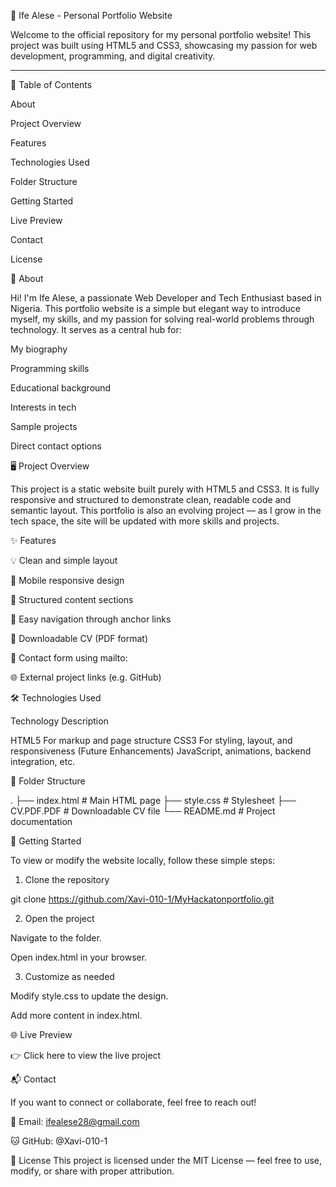 🎨 Ife Alese - Personal Portfolio Website

Welcome to the official repository for my personal portfolio website! This project was built using HTML5 and CSS3, showcasing my passion for web development, programming, and digital creativity.


---

📌 Table of Contents

About

Project Overview

Features

Technologies Used

Folder Structure

Getting Started

Live Preview

Contact

License


📖 About

Hi! I'm Ife Alese, a passionate Web Developer and Tech Enthusiast based in Nigeria. This portfolio website is a simple but elegant way to introduce myself, my skills, and my passion for solving real-world problems through technology. It serves as a central hub for:

My biography

Programming skills

Educational background

Interests in tech

Sample projects

Direct contact options


🖥 Project Overview

This project is a static website built purely with HTML5 and CSS3. It is fully responsive and structured to demonstrate clean, readable code and semantic layout. This portfolio is also an evolving project — as I grow in the tech space, the site will be updated with more skills and projects.


✨ Features

💡 Clean and simple layout

📱 Mobile responsive design

🧠 Structured content sections

🔗 Easy navigation through anchor links

📂 Downloadable CV (PDF format)

💌 Contact form using mailto:

🌐 External project links (e.g. GitHub)

🛠 Technologies Used

Technology	Description

HTML5	For markup and page structure
CSS3	For styling, layout, and responsiveness
(Future Enhancements)	JavaScript, animations, backend integration, etc.

📁 Folder Structure

.
├── index.html           # Main HTML page
├── style.css            # Stylesheet
├── CV.PDF.PDF           # Downloadable CV file
└── README.md            # Project documentation


🚀 Getting Started

To view or modify the website locally, follow these simple steps:

1. Clone the repository

git clone https://github.com/Xavi-010-1/MyHackatonportfolio.git

2. Open the project

Navigate to the folder.

Open index.html in your browser.



3. Customize as needed

Modify style.css to update the design.

Add more content in index.html.

🌐 Live Preview

👉 Click here to view the live project

📬 Contact

If you want to connect or collaborate, feel free to reach out!

📧 Email: ifealese28@gmail.com

🐱 GitHub: @Xavi-010-1

🪪 License
This project is licensed under the MIT License — feel free to use, modify, or share with proper attribution.
